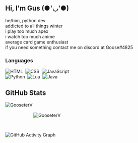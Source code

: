 
## Hi, I'm Gus (●'◡'●)

he/him, python dev
</br>
addicted to all things winter
</br>
i play too much apex
</br>
i watch too much anime
</br>
average card game enthusiast
</br>
if you need something contact me on discord at Goose#4825


### Languages

![HTML](https://img.shields.io/badge/HTML-e34c26?style=flat-square&logo=html5&logoColor=black)&nbsp;
![CSS](https://img.shields.io/badge/CSS-2965f1??style=flat-square&logo=css3&logoColor=black)&nbsp;
![JavaScript](https://img.shields.io/badge/JavaScript-f7df1e?style=flat-square&logo=javascript&logoColor=black)&nbsp;
<br/>
![Python](https://img.shields.io/badge/PYTHON-4B8BBE?style=flat-square&logo=python&logoColor=black)&nbsp;
![Lua](https://img.shields.io/badge/LUA-0000ff?style=flat-square&logo=lua&logoColor=black)&nbsp;
![Java](https://img.shields.io/badge/Java-f89820?style=flat-square&logo=java&logoColor=black)&nbsp;
<br/>


## GitHub Stats

<p align="left"><img align="left" src="https://github-readme-stats.vercel.app/api?username=gooseterv&show_icons=true&locale=en&layout=compact&theme=radical&count_private=true" alt="GooseterV" style="margin-bottom:25px;"/></p>

<p style="margin-top:25px;"><img align="center" src="https://github-readme-streak-stats.herokuapp.com?user=GooseterV&theme=jolly&hide_border=false&date_format=M%20j%5B%2C%20Y%5D&background=000000&border=DD1CB7&stroke=DD1CB7&fire=DD1CB7" alt="GooseterV" style="margin-top: 25px;"/></p>
 
<br />
 
![GitHub Activity Graph](https://activity-graph.herokuapp.com/graph?username=gooseterv&bg_color=000000&color=ff69b4&line=ff69b4&point=fff&area=true&hide_border=true)  




